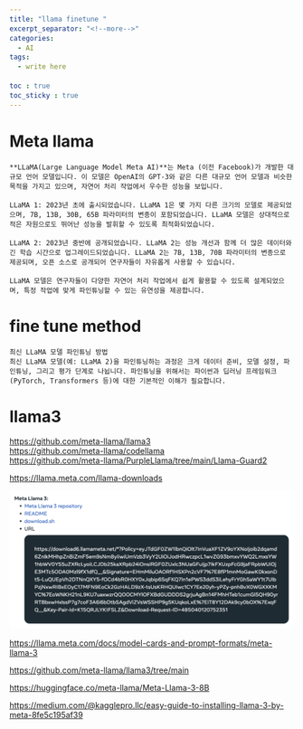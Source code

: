 ```yaml
---
title: "llama finetune "
excerpt_separator: "<!--more-->"
categories:
  - AI
tags:
  - write here

toc : true
toc_sticky : true
---
```


# Meta llama
```
**LLaMA(Large Language Model Meta AI)**는 Meta (이전 Facebook)가 개발한 대규모 언어 모델입니다. 이 모델은 OpenAI의 GPT-3와 같은 다른 대규모 언어 모델과 비슷한 목적을 가지고 있으며, 자연어 처리 작업에서 우수한 성능을 보입니다.

LLaMA 1: 2023년 초에 출시되었습니다. LLaMA 1은 몇 가지 다른 크기의 모델로 제공되었으며, 7B, 13B, 30B, 65B 파라미터의 변종이 포함되었습니다. LLaMA 모델은 상대적으로 적은 자원으로도 뛰어난 성능을 발휘할 수 있도록 최적화되었습니다.

LLaMA 2: 2023년 중반에 공개되었습니다. LLaMA 2는 성능 개선과 함께 더 많은 데이터와 긴 학습 시간으로 업그레이드되었습니다. LLaMA 2는 7B, 13B, 70B 파라미터의 변종으로 제공되며, 오픈 소스로 공개되어 연구자들이 자유롭게 사용할 수 있습니다.

LLaMA 모델은 연구자들이 다양한 자연어 처리 작업에서 쉽게 활용할 수 있도록 설계되었으며, 특정 작업에 맞게 파인튜닝할 수 있는 유연성을 제공합니다.
```

# fine tune method
```
최신 LLaMA 모델 파인튜닝 방법
최신 LLaMA 모델(예: LLaMA 2)을 파인튜닝하는 과정은 크게 데이터 준비, 모델 설정, 파인튜닝, 그리고 평가 단계로 나뉩니다. 파인튜닝을 위해서는 파이썬과 딥러닝 프레임워크(PyTorch, Transformers 등)에 대한 기본적인 이해가 필요합니다.
```


# llama3
https://github.com/meta-llama/llama3   
https://github.com/meta-llama/codellama    
https://github.com/meta-llama/PurpleLlama/tree/main/Llama-Guard2    

https://llama.meta.com/llama-downloads    

![Alt text](image.png)

https://llama.meta.com/docs/model-cards-and-prompt-formats/meta-llama-3    

https://github.com/meta-llama/llama3/tree/main    

https://huggingface.co/meta-llama/Meta-Llama-3-8B    

https://medium.com/@kagglepro.llc/easy-guide-to-installing-llama-3-by-meta-8fe5c195af39